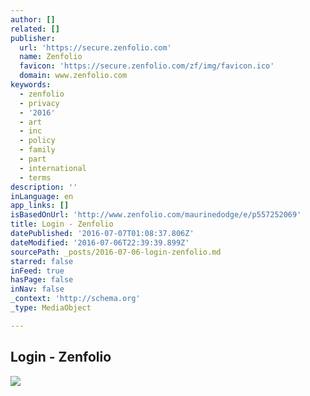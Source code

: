```yaml
---
author: []
related: []
publisher:
  url: 'https://secure.zenfolio.com'
  name: Zenfolio
  favicon: 'https://secure.zenfolio.com/zf/img/favicon.ico'
  domain: www.zenfolio.com
keywords:
  - zenfolio
  - privacy
  - '2016'
  - art
  - inc
  - policy
  - family
  - part
  - international
  - terms
description: ''
inLanguage: en
app_links: []
isBasedOnUrl: 'http://www.zenfolio.com/maurinedodge/e/p557252069'
title: Login - Zenfolio
datePublished: '2016-07-07T01:08:37.806Z'
dateModified: '2016-07-06T22:39:39.899Z'
sourcePath: _posts/2016-07-06-login-zenfolio.md
starred: false
inFeed: true
hasPage: false
inNav: false
_context: 'http://schema.org'
_type: MediaObject

---
```

<article style=""><h1>Login - Zenfolio</h1><img src="https://secure.zenfolio.com/z/mobile-logo.jpg?v8.2" /></article>